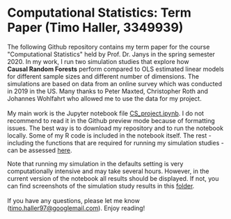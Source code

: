 # Computational Statistics: Term Paper (Timo Haller, 3349939)

The following Github repository contains my term paper for the course "Computational Statistics" held by Prof. Dr. Janys in the spring semester 2020. 
In my work, I run two simulation studies that explore how <nobr>**Causal Random Forests**</nobr> perform compared to OLS estimated linear models for different sample sizes and different number of dimensions. The simulations are based on data from an online survey which was conducted in 2019 in the US. Many thanks to Peter Maxted, Christopher Roth and Johannes Wohlfahrt who allowed me to use the data for my project.<br>
<br>
My main work is the Jupyter notebook file [CS_project.ipynb](https://github.com/thaller97/Computational-Statistics-Project/blob/master/CS_project.ipynb). I do not recommend to read it in the Github preview mode because of formatting issues. The best way is to download my repository and to run the notebook locally. Some of my R code is included in the notebook itself. The rest - including the functions that are required for running my simulation studies - can be assessed [here](https://github.com/thaller97/Computational-Statistics-Project/tree/master/aux). <br>

Note that running my simulation in the defaults setting is very computationally intensive and may take several hours. However, in the current version of the notebook all results should be displayed. If not, you can find screenshots of the simulation study results in this [folder](https://github.com/thaller97/Computational-Statistics-Project/tree/master/Simulation%20Results). <br>
<br>
If you have any questions, please let me know (timo.haller97@googlemail.com). Enjoy reading!







